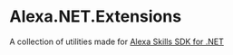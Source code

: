 # Alexa.NET.Extensions
A collection of utilities made for [Alexa Skills SDK for .NET](https://github.com/timheuer/alexa-skills-dotnet)
